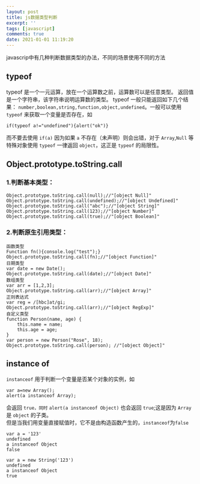 ```yaml
---
layout: post
title: js数据类型判断
excerpt: ''
tags: [javascript]
comments: true
date: 2021-01-01 11:19:20
---
```


javascrip中有几种判断数据类型的办法，不同的场景使用不同的方法
<!-- morme -->

## typeof
typeof 是一个一元运算，放在一个运算数之前，运算数可以是任意类型。
返回值是一个字符串，该字符串说明运算数的类型。
typeof 一般只能返回如下几个结果：
`number,boolean,string,function,object,undefined`。一般可以使用 `typeof` 来获取一个变量是否存在，如 
```
if(typeof a!="undefined"){alert("ok")}
```
而不要去使用 `if(a)` 因为如果 `a` 不存在（未声明）则会出错，对于 `Array`,`Null` 等特殊对象使用 `typeof` 一律返回 `object`，这正是 `typeof` 的局限性。

## Object.prototype.toString.call
### 1.判断基本类型：
```
Object.prototype.toString.call(null);//"[object Null]"
Object.prototype.toString.call(undefined);//"[object Undefined]"
Object.prototype.toString.call("abc");//"[object String]"
Object.prototype.toString.call(123);//"[object Number]"
Object.prototype.toString.call(true);//"[object Boolean]"
```
### 2.判断原生引用类型：
```
函数类型
Function fn(){console.log("test");}
Object.prototype.toString.call(fn);//"[object Function]"
日期类型
var date = new Date();
Object.prototype.toString.call(date);//"[object Date]"
数组类型
var arr = [1,2,3];
Object.prototype.toString.call(arr);//"[object Array]"
正则表达式
var reg = /[hbc]at/gi;
Object.prototype.toString.call(arr);//"[object RegExp]"
自定义类型
function Person(name, age) {
    this.name = name;
    this.age = age;
}
var person = new Person("Rose", 18);
Object.prototype.toString.call(person); //"[object Object]"
```

## instance of

`instanceof` 用于判断一个变量是否某个对象的实例，如 
```
var a=new Array();
alert(a instanceof Array);
```
 会返回 `true，同时` `alert(a instanceof Object)` 也会返回 `true`;这是因为 `Array` 是 `object` 的子类。  
 但是当我们用变量直接赋值时，它不是由构造函数产生的，`instanceof`为`false`
```
var a = '123'
undefined
a instanceof Object
false

var a = new String('123')
undefined
a instanceof Object
true
```